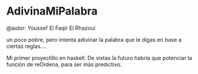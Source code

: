 # AdivinaMiPalabra

@autor: Youssef El Faqir El Rhazoui

un poco pobre, pero intenta adivinar la palabra que le digas en base a ciertas reglas....

Mi primer proyectillo en haskell.
De vistas la futuro habría que potenciar la función de reOrdena, para ser más predictivo.
